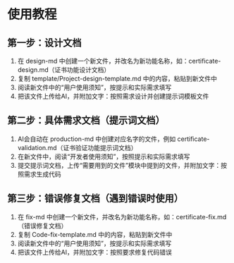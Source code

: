 # 使用教程

## 第一步：设计文档

1. 在 design-md 中创建一个新文件，并改名为新功能名称，如：certificate-design.md（证书功能设计文档）
2. 复制 template/Project-design-template.md 中的内容，粘贴到新文件中
3. 阅读新文件中的“用户使用须知”，按提示和实际需求填写
4. 把该文件上传给AI，并附加文字：按照需求设计并创建提示词模板文件

## 第二步：具体需求文档（提示词文档）
1. AI会自动在 production-md 中创建对应名字的文件，例如 certificate-validation.md（证书验证功能提示词文档）
2. 在新文件中，阅读“开发者使用须知”，按照提示和实际需求填写
3. 提交提示词文档，上传“需要用到的文件”模块中提到的文件，并附加文字：按照需求生成代码

## 第三步：错误修复文档（遇到错误时使用）
1. 在 fix-md 中创建一个新文件，并改名为新功能名称，如：certificate-fix.md（错误修复文档）
2. 复制 Code-fix-template.md 中的内容，粘贴到新文件中
3. 阅读新文件中的“用户使用须知”，按提示和实际需求填写
4. 把该文件上传给AI，并附加文字：按照要求修复代码错误